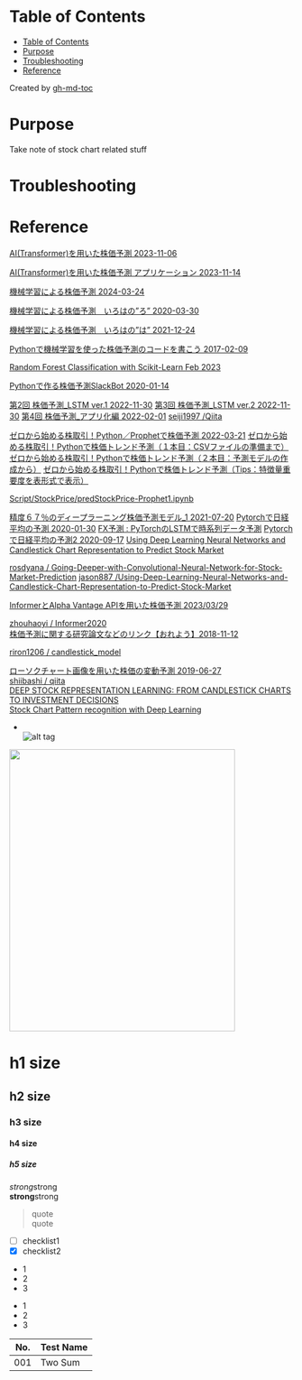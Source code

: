 Table of Contents
=================

   * [Table of Contents](#table-of-contents)
   * [Purpose](#purpose)
   * [Troubleshooting](#troubleshooting)
   * [Reference](#reference)

Created by [gh-md-toc](https://github.com/ekalinin/github-markdown-toc)

 
# Purpose
Take note of stock chart related stuff


# Troubleshooting


# Reference
[AI(Transformer)を用いた株価予測 2023-11-06](https://qiita.com/YusukeOhnishi/items/0d32af611dee0d53d8ed) 

[AI(Transformer)を用いた株価予測 アプリケーション 2023-11-14](https://qiita.com/YusukeOhnishi/items/9778ecd356f76fbee530 ) 

[機械学習による株価予測 2024-03-24](https://qiita.com/pyman123/items/70406028c7607102ad83) 

[機械学習による株価予測　いろはの”ろ” 2020-03-30](https://qiita.com/blog_UKI/items/09fab7baecd677819895) 

[機械学習による株価予測　いろはの”は” 2021-12-24](https://qiita.com/blog_UKI/items/c718334247a083f250c7) 

[Pythonで機械学習を使った株価予測のコードを書こう 2017-02-09](https://doz13189.hatenablog.com/entry/2017/02/09/211119) 

[Random Forest Classification with Scikit-Learn Feb 2023](https://www.datacamp.com/tutorial/random-forests-classifier-python) 

[Pythonで作る株価予測SlackBot 2020-01-14](https://qiita.com/ogi-iii/items/cc9a7bc45f7b15001440) 

[第2回 株価予測_LSTM ver.1 2022-11-30](https://qiita.com/seiji1997/items/a6114e3f2fc82d04e256) 
[第3回 株価予測_LSTM ver.2 2022-11-30](https://qiita.com/seiji1997/items/bee6b75b4b461ee3a7b2) 
[第4回 株価予測_アプリ化編 2022-02-01](https://qiita.com/seiji1997/items/2ac2c82ec3bfa41e5aca) 
[seiji1997 /Qiita](https://github.com/seiji1997/Qiita/tree/master/stock-prices-prediction) 


[ゼロから始める株取引！Python／Prophetで株価予測 2022-03-21](https://qiita.com/Blaster36/items/ac6fdc8b14f1049dd390) 
[ゼロから始める株取引！Pythonで株価トレンド予測（１本目：CSVファイルの準備まで）](https://qiita.com/Blaster36/items/9bdf777f35fda3335f6a) 
[ゼロから始める株取引！Pythonで株価トレンド予測（２本目：予測モデルの作成から）](https://qiita.com/Blaster36/items/00c1f95f173b63ab3c42 ) 
[ゼロから始める株取引！Pythonで株価トレンド予測（Tips：特徴量重要度を表形式で表示）](https://qiita.com/Blaster36/items/7111f2a83e537b46e187 ) 

[Script/StockPrice/predStockPrice-Prophet1.ipynb](https://github.com/Blaster36/Script/blob/main/StockPrice/predStockPrice-Prophet1.ipynb) 
 
[精度６７％のディープラーニング株価予測モデル_1 2021-07-20](https://qiita.com/shiroino11111/items/f812938fbbba7123fbcc) 
[Pytorchで日経平均の予測 2020-01-30](https://qiita.com/hoolly728/items/c398afd5a21669b8ce0f) 
[FX予測 : PyTorchのLSTMで時系列データ予測](https://qiita.com/THERE2/items/3c13164c1c82c1dcf4b7) 
[Pytorchで日経平均の予測2 2020-09-17](https://qiita.com/hoolly728/items/9454e2b349a48aee6b18) 
[Using Deep Learning Neural Networks and Candlestick Chart Representation to Predict Stock Market](https://arxiv.org/pdf/1903.12258.pdf) 

[rosdyana / Going-Deeper-with-Convolutional-Neural-Network-for-Stock-Market-Prediction](https://github.com/rosdyana/Going-Deeper-with-Convolutional-Neural-Network-for-Stock-Market-Prediction) 
[jason887 /Using-Deep-Learning-Neural-Networks-and-Candlestick-Chart-Representation-to-Predict-Stock-Market](https://github.com/jason887/Using-Deep-Learning-Neural-Networks-and-Candlestick-Chart-Representation-to-Predict-Stock-Market) 
    
[InformerとAlpha Vantage APIを用いた株価予測 2023/03/29](https://zenn.dev/ryo_tan/articles/4dce04c65c40b9) 

[zhouhaoyi / Informer2020](https://github.com/zhouhaoyi/Informer2020)  
[株価予測に関する研究論文などのリンク【おれよう】2018-11-12](https://qiita.com/yasutaka_ono/items/7257faf984c1e6c986a4)  

[riron1206 / candlestick_model](https://github.com/riron1206/candlestick_model?tab=readme-ov-file)  

[ローソクチャート画像を用いた株価の変動予測 2019-06-27](https://qiita.com/shiibass/items/19ff37604cca8eac5939)  
[shiibashi / qiita](https://github.com/shiibashi/qiita/tree/master/8)  
[DEEP STOCK REPRESENTATION LEARNING: FROM CANDLESTICK CHARTS TO INVESTMENT DECISIONS](https://arxiv.org/pdf/1709.03803.pdf)  
[Stock Chart Pattern recognition with Deep Learning](https://arxiv.org/pdf/1808.00418.pdf)  


* []()  
![alt tag]()
<img src="" width="400" height="500">  

# h1 size

## h2 size

### h3 size

#### h4 size

##### h5 size

*strong*strong  
**strong**strong  

> quote  
> quote

- [ ] checklist1
- [x] checklist2

* 1
* 2
* 3

- 1
- 2
- 3

No. | Test Name 
------------------------------------ | --------------------------------------------- | 
001 | Two Sum

